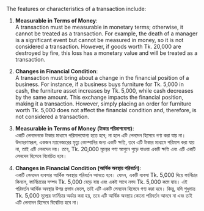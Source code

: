 The features or characteristics of a transaction include:

1. **Measurable in Terms of Money**:  
   A transaction must be measurable in monetary terms; otherwise, it cannot be treated as a transaction. For example, the death of a manager is a significant event but cannot be measured in money, so it is not considered a transaction. However, if goods worth Tk. 20,000 are destroyed by fire, this loss has a monetary value and will be treated as a transaction.

2. **Changes in Financial Condition**:  
   A transaction must bring about a change in the financial position of a business. For instance, if a business buys furniture for Tk. 5,000 in cash, the furniture asset increases by Tk. 5,000, while cash decreases by the same amount. This exchange impacts the financial position, making it a transaction. However, simply placing an order for furniture worth Tk. 5,000 does not affect the financial condition and, therefore, is not considered a transaction.



1. **Measurable in Terms of Money (টাকার পরিমাপযোগ্য)**:  
   একটি লেনদেনকে টাকার মাধ্যমে পরিমাপযোগ্য হতে হবে; না হলে এটি লেনদেন হিসেবে গণ্য করা যায় না। উদাহরণস্বরূপ, একজন ম্যানেজারের মৃত্যু কোম্পানির জন্য একটি ক্ষতি, তবে এটি টাকার মাধ্যমে পরিমাপ করা যায় না, তাই এটি লেনদেন নয়। তবে, Tk. 20,000 মূল্যের পণ্য আগুনে পুড়ে যাওয়া একটি ক্ষতি এবং এটি একটি লেনদেন হিসেবে বিবেচিত হবে।

2. **Changes in Financial Condition (আর্থিক অবস্থায় পরিবর্তন)**:  
   একটি লেনদেন ব্যবসার আর্থিক অবস্থায় পরিবর্তন আনতে হবে। যেমন, একটি ব্যবসা Tk. 5,000 দিয়ে ফার্নিচার কিনলে, ফার্নিচারের সম্পদ Tk. 5,000 বেড়ে যায় এবং একই সাথে নগদ Tk. 5,000 কমে যায়। এই পরিবর্তন আর্থিক অবস্থার উপর প্রভাব ফেলে, তাই এটি একটি লেনদেন হিসেবে গণ্য করা হবে। কিন্তু, যদি শুধুমাত্র Tk. 5,000 মূল্যের ফার্নিচার অর্ডার করা হয়, তবে এটি আর্থিক অবস্থায় কোনো পরিবর্তন আনবে না এবং তাই এটি লেনদেন হিসেবে বিবেচিত হবে না।
